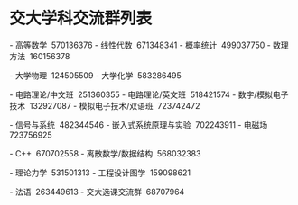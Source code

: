 # 交大学科交流群列表

- 高等数学  570136376
- 线性代数  671348341
- 概率统计  499037750
- 数理方法  160156378



- 大学物理  124505509
- 大学化学  583286495



- 电路理论/中文班  251360355
- 电路理论/英文班  518421574
- 数字/模拟电子技术  132927087
- 模拟电子技术/双语班  723742472



- 信号与系统  482344546
- 嵌入式系统原理与实验  702243911
- 电磁场  723756925



- C++  670702558
- 离散数学/数据结构  568032383



- 理论力学  531501313
- 工程设计图学  159098621



- 法语  263449613
- 交大选课交流群  68707964
